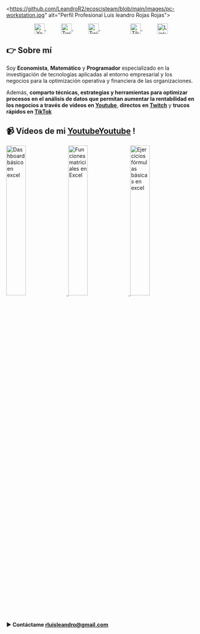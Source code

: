 
<https://github.com/LeandroR2/ecoscisteam/blob/main/images/pc-workstation.jpg" alt="Perfil Profesional Luis leandro Rojas Rojas">

<p align="center">
    <a href="https://www.youtube.com/channel/UC82x8UiTbDUDMthxMWJfMHQ?sub_confirmation=1" rel="noopener noreferrer" target="_blank" style="margin: 0 20px;">
      <img align="center" src="https://simpleicons.org/icons/youtube.svg" alt="Youtube - Luis Leandro Rojas Rojas" height="28px" width="28px" />
    </a>
    <a href="https://www.twitch.tv/rluisleandro" rel="noopener noreferrer" target="_blank" style="margin: 0 20px;">
      <img align="center" src="https://simpleicons.org/icons/twitch.svg" alt="Twitch - Luis Leandro Rojas Rojas" height="28px" width="28px" />
    </a>
    <a href="https://twitter.com/Leander013" rel="noopener noreferrer" target="_blank" style="margin: 0 20px;">
      <img align="center" src="https://simpleicons.org/icons/twitter.svg" alt="Twitter - Luis Leandro Rojas Rojas" height="28px" width="28px" />
    </a>
    <a href="https://www.instagram.com/rluisleandro/" rel="noopener noreferrer" target="_blank" style="margin: 0 20px; >
      <img align="center" src="https://simpleicons.org/icons/instagram.svg" alt="Instagram - Luis Leandro Rojas Rojas" height="28px" width="28px" />
    </a>
    <a href="https://www.tiktok.com/@rluisleandro" rel="noopener noreferrer" target="_blank" style="margin: 0 20px;">
      <img align="center" src="https://simpleicons.org/icons/tiktok.svg" alt="Tiktok - Luis Leandro Rojas Rojas" height="28px" width="28px" />
    </a>
    <a href="https://www.linkedin.com/in/econ-luis-leandro-rojas-rojas/" rel="noopener noreferrer" target="_blank" style="margin: 0 20px;">
      <img align="center" src="https://simpleicons.org/icons/linkedin.svg" alt="Linkedin - Luis Leandro Rojas Rojas" height="28px" width="28px" />
    </a>
</p>


## 👉 Sobre mí
Soy **Economista**, **Matemático** y **Programador** especializado en la investigación de tecnologías aplicadas al entorno empresarial y los negocios para la optimización operativa y financiera de las organizaciones.

Además, **comparto técnicas, estrategias y herramientas para optimizar procesos en el análisis de datos que permitan aumentar la rentabilidad en los negocios a través de vídeos en [Youtube](https://www.youtube.com/channel/UC82x8UiTbDUDMthxMWJfMHQ?sub_confirmation=1)**, **directos en [Twitch](https://www.twitch.tv/rluisleandro)** y **trucos rápidos en [TikTok](https://www.tiktok.com/@rluisleandro)**


## 📹 Vídeos de mi [Youtube](https://i3.ytimg.com/vi/bqfh7ZcIQGc/hqdefault.jpg)[Youtube](https://www.youtube.com/channel/UC82x8UiTbDUDMthxMWJfMHQ?sub_confirmation=1) !
<a href='https://youtu.be/watch?v=bqfh7ZcIQGc' title="Dashboard básico en Excel - ver en Youtube" rel="noopener noreferrer" target="_blank">
  <img width='32%'  src='[[https://i3.ytimg.com/vi_webp/bqfh7ZcIQGc/mqdefault.webp?v=62c8ad18&sqp=CKD3opYG&rs=AOn4CLD8cT3H6tvQpRrOmr7FENk6rIcwxw](https://i9.ytimg.com/vi_webp/bqfh7ZcIQGc/sddefault.webp?v=631e5a09&sqp=COC0-ZgG&rs=AOn4CLDvsXYOsiXEmLCxBE25ti2Rmb6FmQ)]([https://i.ytimg.com/vi/bqfh7ZcIQGc/hqdefault.jpg](https://i9.ytimg.com/vi_webp/bqfh7ZcIQGc/sddefault.webp?v=631e5a09&sqp=COC0-ZgG&rs=AOn4CLDvsXYOsiXEmLCxBE25ti2Rmb6FmQ))' alt='Dashboard básico en excel' />
</a>
<a href='https://youtu.be/watch?=ecgEcDw0XAQ' title="Funciones matriciales en Excel - ver en Youtube" rel="noopener noreferrer" target="_blank">
  <img width='32%'  src='https://img.youtube.com/vi/ecgEcDw0XAQ' alt='Funciones matriciales en Excel' />
</a>
<a href='https://youtu.be/watch?=SPzX0LkdFRk' title="Ejercicios fórmulas básicas en excel - ver en Youtube" rel="noopener noreferrer" target="_blank">
  <img width='32%' src='https://img.youtube.com/vi/SPzX0LkdFRk' alt='Ejercicios fórmulas básicas en excel' />
</a>

#### ▶️ Contáctame rluisleandro@gmail.com
